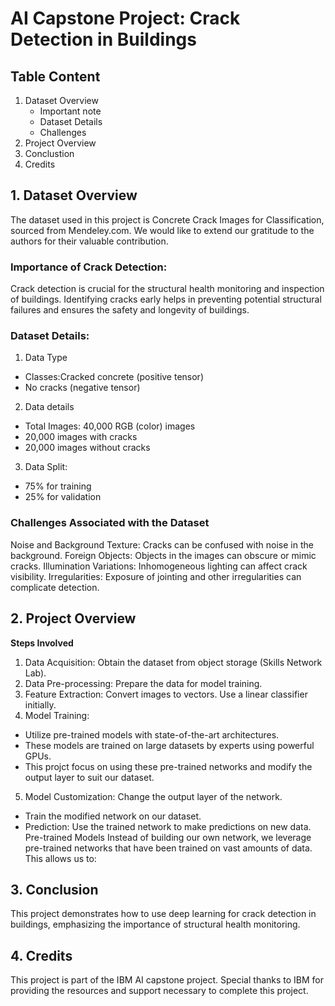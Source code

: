 
# AI Capstone Project: Crack Detection in Buildings

## Table Content
1. Dataset Overview
    - Important note
    - Dataset Details
    - Challenges
2. Project Overview
3. Conclustion
3. Credits

## 1. Dataset Overview
The dataset used in this project is Concrete Crack Images for Classification, sourced from Mendeley.com. We would like to extend our gratitude to the authors for their valuable contribution.

### Importance of Crack Detection:
Crack detection is crucial for the structural health monitoring and inspection of buildings. Identifying cracks early helps in preventing potential structural failures and ensures the safety and longevity of buildings.

### Dataset Details:
1. Data Type
- Classes:Cracked concrete (positive tensor)
- No cracks (negative tensor)
2. Data details
- Total Images: 40,000 RGB (color) images
- 20,000 images with cracks
- 20,000 images without cracks
3. Data Split:
- 75% for training
- 25% for validation

### Challenges Associated with the Dataset
Noise and Background Texture: Cracks can be confused with noise in the background.
Foreign Objects: Objects in the images can obscure or mimic cracks.
Illumination Variations: Inhomogeneous lighting can affect crack visibility.
Irregularities: Exposure of jointing and other irregularities can complicate detection.

## 2. Project Overview
**Steps Involved**
1. Data Acquisition: Obtain the dataset from object storage (Skills Network Lab).
2. Data Pre-processing: Prepare the data for model training.
3. Feature Extraction: Convert images to vectors.
    Use a linear classifier initially.
4. Model Training:
- Utilize pre-trained models with state-of-the-art architectures.
- These models are trained on large datasets by experts using powerful GPUs.
- This projct focus on using these pre-trained networks and modify the output layer to suit our dataset.
5. Model Customization:
Change the output layer of the network.
- Train the modified network on our dataset.
- Prediction:
    Use the trained network to make predictions on new data.
    Pre-trained Models
    Instead of building our own network, we leverage pre-trained networks that have been trained on vast amounts of data. This allows us to:

## 3. Conclusion
This project demonstrates how to use deep learning for crack detection in buildings, emphasizing the importance of structural health monitoring. 


## 4. Credits
This project is part of the IBM AI capstone project. Special thanks to IBM for providing the resources and support necessary to complete this project.